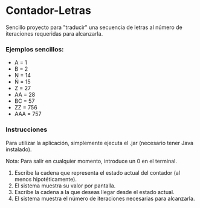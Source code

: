 # Contador-Letras
Sencillo proyecto para "traducir" una secuencia de letras al número de iteraciones requeridas para alcanzarla. 
### Ejemplos sencillos: 
- A = 1
- B = 2
- N = 14
- Ñ = 15
- Z = 27
- AA = 28
- BC = 57
- ZZ = 756
- AAA = 757


### Instrucciones
Para utilizar la aplicación, simplemente ejecuta el .jar (necesario tener Java instalado).

Nota: Para salir en cualquier momento, introduce un 0 en el terminal. 
1. Escribe la cadena que representa el estado actual del contador (al menos hipotéticamente).
2. El sistema muestra su valor por pantalla.
3. Escribe la cadena a la que deseas llegar desde el estado actual.
4. El sistema muestra el número de iteraciones necesarias para alcanzarla.
